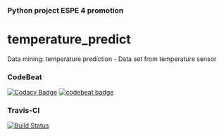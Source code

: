 ### Python project ESPE 4 promotion
# temperature_predict
Data mining: temperature prediction - Data set  from temperature sensor

### CodeBeat
[![Codacy Badge](https://api.codacy.com/project/badge/Grade/59bd44c9412c4dc1a14c7cc7bec7a94a)](https://app.codacy.com/app/gabys_r92/temperature_predict?utm_source=github.com&utm_medium=referral&utm_content=wolverinetx/temperature_predict&utm_campaign=badger)
[![codebeat badge](https://codebeat.co/badges/e21ec427-afdb-4de0-9add-5f6545b490c1)](https://codebeat.co/projects/github-com-wolverinetx-temperature_predict-master)

### Travis-CI
[![Build Status](https://travis-ci.org/wolverinetx/temperature_predict.svg?branch=master)](https://travis-ci.org/wolverinetx/temperature_predict)
